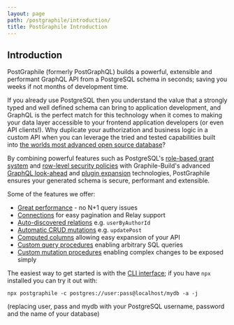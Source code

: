 ```yaml
---
layout: page
path: /postgraphile/introduction/
title: PostGraphile Introduction
---
```


## Introduction

<p class='lead'>
PostGraphile (formerly PostGraphQL) builds a powerful, extensible and
performant GraphQL API from a PostgreSQL schema in seconds; saving you
weeks if not months of development time.
</p>

If you already use PostgreSQL then you understand the value that a strongly
typed and well defined schema can bring to application development, and GraphQL
is the perfect match for this technology when it comes to making your data
layer accessible to your frontend application developers (or even API
clients!). Why duplicate your authorization and business logic in a custom API
when you can leverage the tried and tested capabilities built into [the worlds
most advanced open source database](https://www.postgresql.org/)?

By combining powerful features such as PostgreSQL's [role-based grant
system](https://www.postgresql.org/docs/9.6/static/user-manag.html) and
[row-level security
policies](https://www.postgresql.org/docs/9.6/static/ddl-rowsecurity.html) with
Graphile-Build's advanced [GraphQL look-ahead](/graphile-build/look-ahead/) and
[plugin expansion](/graphile-build/plugins/) technologies, PostGraphile ensures
your generated schema is secure, performant and extensible.

Some of the features we offer:

- [Great performance](/postgraphile/performance/) - no N+1 query issues
- [Connections](/postgraphile/connections/) for easy pagination and Relay support
- [Auto-discovered relations](/postgraphile/relations/) e.g. `userByAuthorId`
- [Automatic CRUD mutations](/postgraphile/crud-mutations/) e.g. `updatePost`
- [Computed columns](/postgraphile/computed-columns/) allowing easy expansion of your API
- [Custom query procedures](/postgraphile/custom-queries/) enabling arbitrary SQL queries
- [Custom mutation procedures](/postgraphile/custom-mutations/) enabling complex changes to be exposed simply

The easiest way to get started is with the [CLI
interface](/postgraphile/usage-cli/); if you have `npx` installed you can try
it out with:

```
npx postgraphile -c postgres://user:pass@localhost/mydb -a -j
```

(replacing user, pass and mydb with your PostgreSQL username, password and the name of your database)
